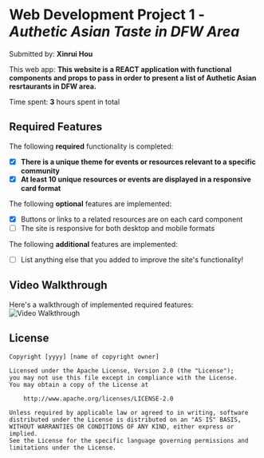 # Web Development Project 1 - *Authetic Asian Taste in DFW Area*

Submitted by: **Xinrui Hou**

This web app: **This website is a REACT application with functional components and props to pass in order to present a list of Authetic Asian resrtaurants in DFW area.**

Time spent: **3** hours spent in total

## Required Features

The following **required** functionality is completed:

- [x] **There is a unique theme for events or resources relevant to a specific community**
- [x] **At least 10 unique resources or events are displayed in a responsive card format**

The following **optional** features are implemented:

- [x] Buttons or links to a related resources are on each card component
- [ ] The site is responsive for both desktop and mobile formats

The following **additional** features are implemented:

* [ ] List anything else that you added to improve the site's functionality!

## Video Walkthrough

Here's a walkthrough of implemented required features:
<image src="https://giphy.com/gifs/fuLKZUo0NeHd0GaQ1B" title='Video Walkthrough' width='' alt='Video Walkthrough'/>

## License

    Copyright [yyyy] [name of copyright owner]

    Licensed under the Apache License, Version 2.0 (the "License");
    you may not use this file except in compliance with the License.
    You may obtain a copy of the License at

        http://www.apache.org/licenses/LICENSE-2.0

    Unless required by applicable law or agreed to in writing, software
    distributed under the License is distributed on an "AS IS" BASIS,
    WITHOUT WARRANTIES OR CONDITIONS OF ANY KIND, either express or implied.
    See the License for the specific language governing permissions and
    limitations under the License.